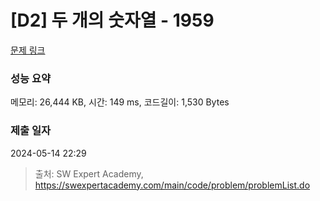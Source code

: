 # [D2] 두 개의 숫자열 - 1959 

[문제 링크](https://swexpertacademy.com/main/code/problem/problemDetail.do?contestProbId=AV5PpoFaAS4DFAUq) 

### 성능 요약

메모리: 26,444 KB, 시간: 149 ms, 코드길이: 1,530 Bytes

### 제출 일자

2024-05-14 22:29



> 출처: SW Expert Academy, https://swexpertacademy.com/main/code/problem/problemList.do
